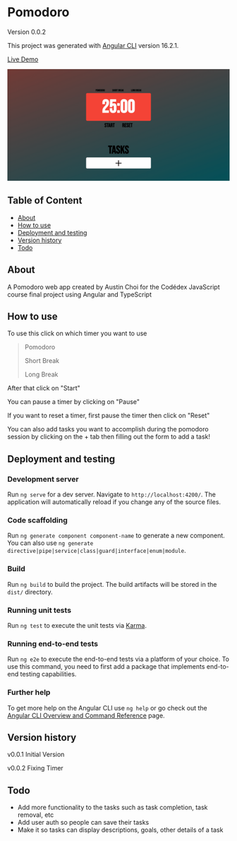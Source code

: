 # Pomodoro

Version 0.0.2

This project was generated with [Angular CLI](https://github.com/angular/angular-cli) version 16.2.1.

<!-- [Live Demo](https://pomodoro-xi-five.vercel.app/) -->
<a href="https://pomodoro-xi-five.vercel.app/" target="_blank">Live Demo</a>

![Pomodoro Demo](./readme_assets/pomodoro.gif)

## Table of Content
* [About](#about)
* [How to use](#how-to-use)
* [Deployment and testing](#deployment-and-testing)
* [Version history](#version-history)
* [Todo](#todo)

##   About

A Pomodoro web app created by Austin Choi for the Codédex JavaScript course final project using Angular and TypeScript

##   How to use

To use this click on which timer you want to use
> Pomodoro
>
> Short Break
>
> Long Break

After that click on "Start"

You can pause a timer by clicking on "Pause"

If you want to reset a timer, first pause the timer then click on "Reset"

You can also add tasks you want to accomplish during the pomodoro session by clicking on the + tab then filling out the form to add a task!

##   Deployment and testing

### Development server

Run `ng serve` for a dev server. Navigate to `http://localhost:4200/`. The application will automatically reload if you change any of the source files.

### Code scaffolding

Run `ng generate component component-name` to generate a new component. You can also use `ng generate directive|pipe|service|class|guard|interface|enum|module`.

### Build

Run `ng build` to build the project. The build artifacts will be stored in the `dist/` directory.

### Running unit tests

Run `ng test` to execute the unit tests via [Karma](https://karma-runner.github.io).

### Running end-to-end tests

Run `ng e2e` to execute the end-to-end tests via a platform of your choice. To use this command, you need to first add a package that implements end-to-end testing capabilities.

### Further help

To get more help on the Angular CLI use `ng help` or go check out the [Angular CLI Overview and Command Reference](https://angular.io/cli) page.

##   Version history
v0.0.1 Initial Version

v0.0.2 Fixing Timer

##   Todo
- Add more functionality to the tasks such as task completion, task removal, etc
- Add user auth so people can save their tasks
- Make it so tasks can display descriptions, goals, other details of a task
